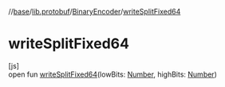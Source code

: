 //[base](../../../index.md)/[lib.protobuf](../index.md)/[BinaryEncoder](index.md)/[writeSplitFixed64](write-split-fixed64.md)

# writeSplitFixed64

[js]\
open fun [writeSplitFixed64](write-split-fixed64.md)(lowBits: [Number](https://kotlinlang.org/api/latest/jvm/stdlib/kotlin/-number/index.html), highBits: [Number](https://kotlinlang.org/api/latest/jvm/stdlib/kotlin/-number/index.html))

